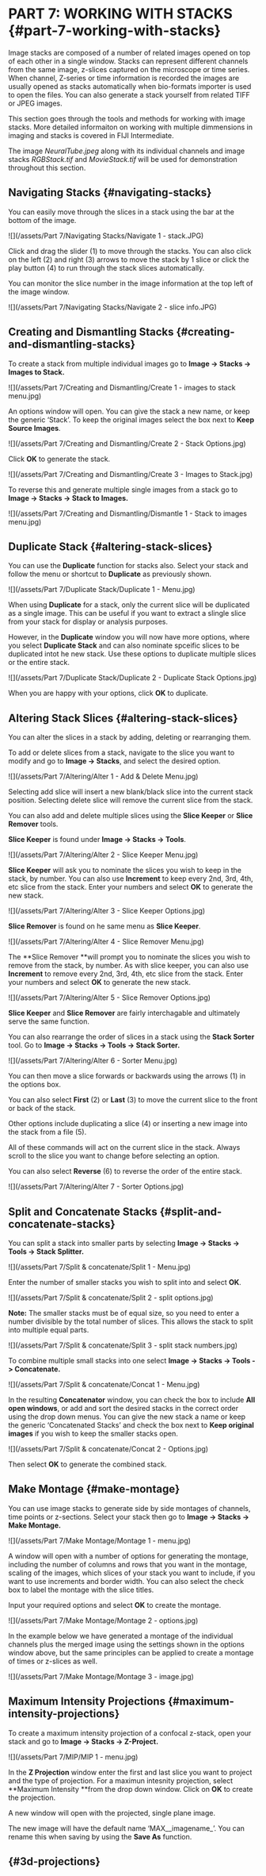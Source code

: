 # PART 7: WORKING WITH STACKS {#part-7-working-with-stacks}

Image stacks are composed of a number of related images opened on top of each other in a single window. Stacks can represent different channels from the same image, z-slices captured on the microscope or time series. When channel, Z-series or time information is recorded the images are usually opened as stacks automatically when bio-formats importer is used to open the files. You can also generate a stack yourself from related TIFF or JPEG images.

This section goes through the tools and methods for working with image stacks. More detailed informaiton on working with multiple dimmensions in imaging and stacks is covered in FIJI Intermediate.

The image _NeuralTube.jpeg_ along with its individual channels and image stacks _RGBStack.tif_ and _MovieStack.tif_ will be used for demonstration throughout this section.

## Navigating Stacks {#navigating-stacks}

You can easily move through the slices in a stack using the bar at the bottom of the image.

![](/assets/Part 7/Navigating Stacks/Navigate 1 - stack.JPG)

Click and drag the slider \(1\) to move through the stacks. You can also click on the left \(2\) and right \(3\) arrows to move the stack by 1 slice or click the play button \(4\) to run through the stack slices automatically.

You can monitor the slice number in the image information at the top left of the image window.

![](/assets/Part 7/Navigating Stacks/Navigate 2 - slice info.JPG)

## Creating and Dismantling Stacks {#creating-and-dismantling-stacks}

To create a stack from multiple individual images go to **Image -&gt; Stacks -&gt; Images to Stack.**

![](/assets/Part 7/Creating and Dismantling/Create 1 - images to stack menu.jpg)

An options window will open. You can give the stack a new name, or keep the generic ‘Stack’. To keep the original images select the box next to **Keep Source Images**.

![](/assets/Part 7/Creating and Dismantling/Create 2 - Stack Options.jpg)

Click **OK** to generate the stack.

![](/assets/Part 7/Creating and Dismantling/Create 3 - Images to Stack.jpg)

To reverse this and generate multiple single images from a stack go to **Image -&gt; Stacks -&gt; Stack to Images.**

![](/assets/Part 7/Creating and Dismantling/Dismantle 1 - Stack to images menu.jpg)

## Duplicate Stack {#altering-stack-slices}

You can use the **Duplicate** function for stacks also. Select your stack and follow the menu or shortcut to **Duplicate** as previously shown.

![](/assets/Part 7/Duplicate Stack/Duplicate 1 -  Menu.jpg)

When using **Duplicate** for a stack, only the current slice will be duplicated as a single image. This can be useful if you want to extract a slingle slice from your stack for display or analysis purposes.

However, in the **Duplicate** window you will now have more options, where you select **Duplicate Stack** and can also nominate spceific slices to be duplicated intot he new stack. Use these options to duplicate multiple slices or the entire stack.

![](/assets/Part 7/Duplicate Stack/Duplicate 2 -  Duplicate Stack Options.jpg)

When you are happy with your options, click **OK** to duplicate.

## Altering Stack Slices {#altering-stack-slices}

You can alter the slices in a stack by adding, deleting or rearranging them.

To add or delete slices from a stack, navigate to the slice you want to modify and go to **Image -&gt; Stacks**, and select the desired option.

![](/assets/Part 7/Altering/Alter 1 - Add & Delete Menu.jpg)

Selecting add slice will insert a new blank/black slice into the current stack position. Selecting delete slice will remove the current slice from the stack.

You can also add and delete multiple slices using the **Slice Keeper** or **Slice Remover** tools.

**Slice Keeper** is found under **Image -&gt; Stacks -&gt; Tools**.

![](/assets/Part 7/Altering/Alter 2 - Slice Keeper Menu.jpg)

**Slice Keeper** will ask you to nominate the slices you wish to keep in the stack, by number. You can also use **Increment** to keep every 2nd, 3rd, 4th, etc slice from the stack. Enter your numbers and select **OK** to generate the new stack.

![](/assets/Part 7/Altering/Alter 3 - Slice Keeper Options.jpg)

**Slice Remover** is found on he same menu as **Slice Keeper**.

![](/assets/Part 7/Altering/Alter 4 - Slice Remover Menu.jpg)

The **Slice Remover **will prompt you to nominate the slices you wish to remove from the stack, by number. As with slice keeper, you can also use **Increment** to remove every 2nd, 3rd, 4th, etc slice from the stack. Enter your numbers and select **OK** to generate the new stack.

![](/assets/Part 7/Altering/Alter 5 - Slice Remover Options.jpg)

**Slice Keeper** and **Slice Remover** are fairly interchagable and ultimately serve the same function.

You can also rearrange the order of slices in a stack using the **Stack Sorter** tool. Go to **Image -&gt; Stacks -&gt; Tools -&gt; Stack Sorter.**

![](/assets/Part 7/Altering/Alter 6 - Sorter Menu.jpg)

You can then move a slice forwards or backwards using the arrows \(1\) in the options box.

You can also select **First** \(2\) or **Last** \(3\) to move the current slice to the front or back of the stack.

Other options include duplicating a slice \(4\) or inserting a new image into the stack from a file \(5\).

All of these commands will act on the current slice in the stack. Always scroll to the slice you want to change before selecting an option.

You can also select **Reverse** \(6\) to reverse the order of the entire stack.

![](/assets/Part 7/Altering/Alter 7 - Sorter Options.jpg)

## Split and Concatenate Stacks {#split-and-concatenate-stacks}

You can split a stack into smaller parts by selecting **Image -&gt; Stacks -&gt; Tools -&gt; Stack Splitter.**

![](/assets/Part 7/Split & concatenate/Split 1 - Menu.jpg)

Enter the number of smaller stacks you wish to split into and select **OK**.

![](/assets/Part 7/Split & concatenate/Split 2 - split options.jpg)

**Note:** The smaller stacks must be of equal size, so you need to enter a number divisible by the total number of slices. This allows the stack to split into multiple equal parts.

![](/assets/Part 7/Split & concatenate/Split 3 - split stack numbers.jpg)

To combine multiple small stacks into one select **Image -&gt; Stacks -&gt; Tools -&gt; Concatenate.**

![](/assets/Part 7/Split & concatenate/Concat 1 - Menu.jpg)

In the resulting **Concatenator** window, you can check the box to include **All open windows**, or add and sort the desired stacks in the correct order using the drop down menus. You can give the new stack a name or keep the generic ‘Concatenated Stacks’ and check the box next to **Keep original images** if you wish to keep the smaller stacks open.

![](/assets/Part 7/Split & concatenate/Concat 2 - Options.jpg)

Then select **OK** to generate the combined stack.

## Make Montage {#make-montage}

You can use image stacks to generate side by side montages of channels, time points or z-sections. Select your stack then go to **Image -&gt; Stacks -&gt; Make Montage.**

![](/assets/Part 7/Make Montage/Montage 1 - menu.jpg)

A window will open with a number of options for generating the montage, including the number of columns and rows that you want in the montage, scaling of the images, which slices of your stack you want to include, if you want to use increments and border width. You can also select the check box to label the montage with the slice titles.

Input your required options and select **OK** to create the montage.

![](/assets/Part 7/Make Montage/Montage 2 - options.jpg)

In the example below we have generated a montage of the individual channels plus the merged image using the settings shown in the options window above, but the same principles can be applied to create a montage of times or z-slices as well.

![](/assets/Part 7/Make Montage/Montage 3 - image.jpg)

## Maximum Intensity Projections {#maximum-intensity-projections}

To create a maximum intensity projection of a confocal z-stack, open your stack and go to **Image -&gt; Stacks -&gt; Z-Project.**

![](/assets/Part 7/MIP/MIP 1 - menu.jpg)

In the **Z Projection** window enter the first and last slice you want to project and the type of projection. For a maximun intesnity projection, select **Maximum Intensity **from the drop down window. Click on **OK** to create the projection.



A new window will open with the projected, single plane image.



The new image will have the default name ‘MAX_\_imagename_’. You can rename this when saving by using the **Save As** function.

##  {#3d-projections}



